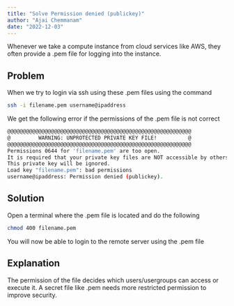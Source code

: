 ```yaml
---
title: "Solve Permission denied (publickey)"
author: "Ajai Chemmanam"
date: "2022-12-03"
---
```


Whenever we take a compute instance from cloud services like AWS, they often provide a .pem file for logging into the instance.

## Problem

When we try to login via ssh using these .pem files using the command

```bash
ssh -i filename.pem username@ipaddress
```

We get the following error if the permissions of the .pem file is not correct

```bash
@@@@@@@@@@@@@@@@@@@@@@@@@@@@@@@@@@@@@@@@@@@@@@@@@@@@@@@@@@@
@         WARNING: UNPROTECTED PRIVATE KEY FILE!          @
@@@@@@@@@@@@@@@@@@@@@@@@@@@@@@@@@@@@@@@@@@@@@@@@@@@@@@@@@@@
Permissions 0644 for 'filename.pem' are too open.
It is required that your private key files are NOT accessible by others.
This private key will be ignored.
Load key "filename.pem": bad permissions
username@ipaddress: Permission denied (publickey).
```

## Solution

Open a terminal where the .pem file is located and do the following

```bash
chmod 400 filename.pem
```

You will now be able to login to the remote server using the .pem file

## Explanation

The permission of the file decides which users/usergroups can access or execute it.
A secret file like .pem needs more restricted permission to improve security.
